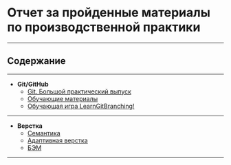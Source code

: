 # Отчет за пройденные материалы по производственной практики 

***

## Содержание

***

* __Git/GitHub__
  * [Git. Большой практический выпуск](https://www.youtube.com/watch?v=SEvR78OhGtw)
  * [Обучающие материалы](https://www.atlassian.com/ru/git/tutorials/setting-up-a-repository)
  * [Обучающая игра LearnGitBranching!](https://learngitbranching.js.org/?locale=ru_RU)
***

* __Верстка__
  * [Cемантика ](https://www.youtube.com/watch?v=uDWWeqNrd1k)
  * [Адаптивная верстка](https://www.youtube.com/watch?v=sohdv21BVNI)
  * [БЭМ](https://www.youtube.com/watch?v=HihYQVuH64U)

***